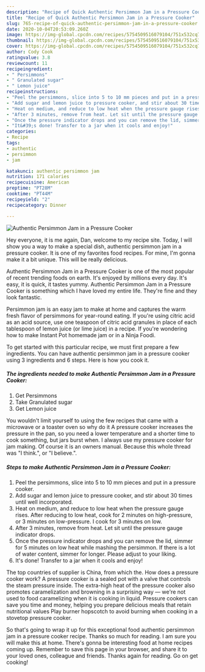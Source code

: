```yaml
---
description: "Recipe of Quick Authentic Persimmon Jam in a Pressure Cooker"
title: "Recipe of Quick Authentic Persimmon Jam in a Pressure Cooker"
slug: 765-recipe-of-quick-authentic-persimmon-jam-in-a-pressure-cooker
date: 2020-10-04T20:53:09.260Z
image: https://img-global.cpcdn.com/recipes/5754509516079104/751x532cq70/authentic-persimmon-jam-in-a-pressure-cooker-recipe-main-photo.jpg
thumbnail: https://img-global.cpcdn.com/recipes/5754509516079104/751x532cq70/authentic-persimmon-jam-in-a-pressure-cooker-recipe-main-photo.jpg
cover: https://img-global.cpcdn.com/recipes/5754509516079104/751x532cq70/authentic-persimmon-jam-in-a-pressure-cooker-recipe-main-photo.jpg
author: Cody Cook
ratingvalue: 3.8
reviewcount: 11
recipeingredient:
- " Persimmons"
- " Granulated sugar"
- " Lemon juice"
recipeinstructions:
- "Peel the persimmons, slice into 5 to 10 mm pieces and put in a pressure cooker."
- "Add sugar and lemon juice to pressure cooker, and stir about 30 times until well incorporated."
- "Heat on medium, and reduce to low heat when the pressure gauge rises. After reducing to low heat, cook for 2 minutes on high-pressure, or 3 minutes on low-pressure. I cook for 3 minutes on low."
- "After 3 minutes, remove from heat. Let sit until the pressure gauge indicator drops."
- "Once the pressure indicator drops and you can remove the lid, simmer for 5 minutes on low heat while mashing the persimmon. If there is a lot of water content, simmer for longer. Please adjust to your liking."
- "It&#39;s done! Transfer to a jar when it cools and enjoy!"
categories:
- Recipe
tags:
- authentic
- persimmon
- jam

katakunci: authentic persimmon jam 
nutrition: 171 calories
recipecuisine: American
preptime: "PT28M"
cooktime: "PT44M"
recipeyield: "2"
recipecategory: Dinner

---
```



![Authentic Persimmon Jam in a Pressure Cooker](https://img-global.cpcdn.com/recipes/5754509516079104/751x532cq70/authentic-persimmon-jam-in-a-pressure-cooker-recipe-main-photo.jpg)

Hey everyone, it is me again, Dan, welcome to my recipe site. Today, I will show you a way to make a special dish, authentic persimmon jam in a pressure cooker. It is one of my favorites food recipes. For mine, I'm gonna make it a bit unique. This will be really delicious.

Authentic Persimmon Jam in a Pressure Cooker is one of the most popular of recent trending foods on earth. It's enjoyed by millions every day. It's easy, it is quick, it tastes yummy. Authentic Persimmon Jam in a Pressure Cooker is something which I have loved my entire life. They're fine and they look fantastic.

Persimmon jam is an easy jam to make at home and captures the warm fresh flavor of persimmons for year-round eating. If you&#39;re using citric acid as an acid source, use one teaspoon of citric acid granules in place of each tablespoon of lemon juice (or lime juice) in a recipe. If you&#39;re wondering how to make Instant Pot homemade jam or in a Ninja Foodi.


To get started with this particular recipe, we must first prepare a few ingredients. You can have authentic persimmon jam in a pressure cooker using 3 ingredients and 6 steps. Here is how you cook it.

<!--inarticleads1-->

##### The ingredients needed to make Authentic Persimmon Jam in a Pressure Cooker:

1. Get  Persimmons
1. Take  Granulated sugar
1. Get  Lemon juice


You wouldn&#39;t limit yourself to using the few recipes that came with a microwave or a toaster oven so why do it A pressure cooker increases the pressure in the pan, so you need a lower temperature and a shorter time to cook something, but jars burst when. I always use my pressure cooker for jam making. Of course it is an owners manual. Because this whole thread was &#34;I think.&#34;, or &#34;I believe.&#34;. 

<!--inarticleads2-->

##### Steps to make Authentic Persimmon Jam in a Pressure Cooker:

1. Peel the persimmons, slice into 5 to 10 mm pieces and put in a pressure cooker.
1. Add sugar and lemon juice to pressure cooker, and stir about 30 times until well incorporated.
1. Heat on medium, and reduce to low heat when the pressure gauge rises. After reducing to low heat, cook for 2 minutes on high-pressure, or 3 minutes on low-pressure. I cook for 3 minutes on low.
1. After 3 minutes, remove from heat. Let sit until the pressure gauge indicator drops.
1. Once the pressure indicator drops and you can remove the lid, simmer for 5 minutes on low heat while mashing the persimmon. If there is a lot of water content, simmer for longer. Please adjust to your liking.
1. It&#39;s done! Transfer to a jar when it cools and enjoy!


The top countries of supplier is China, from which the. How does a pressure cooker work? A pressure cooker is a sealed pot with a valve that controls the steam pressure inside. The extra-high heat of the pressure cooker also promotes caramelization and browning in a surprising way — we&#39;re not used to food caramelizing when it is cooking in liquid. Pressure cookers can save you time and money, helping you prepare delicious meals that retain nutritional values Play burner hopscotch to avoid burning when cooking in a stovetop pressure cooker. 

So that's going to wrap it up for this exceptional food authentic persimmon jam in a pressure cooker recipe. Thanks so much for reading. I am sure you will make this at home. There's gonna be interesting food at home recipes coming up. Remember to save this page in your browser, and share it to your loved ones, colleague and friends. Thanks again for reading. Go on get cooking!
